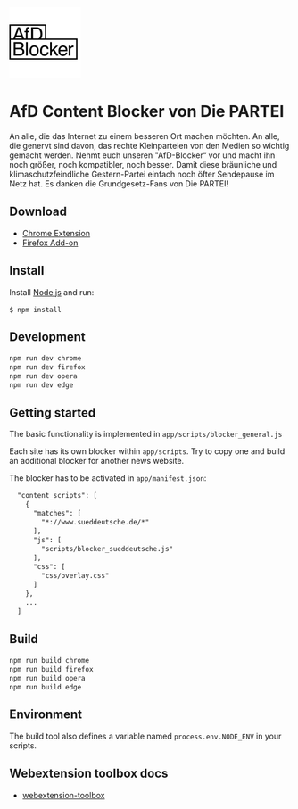 ![AfD Blocker](app/images/icon-128.png)

# AfD Content Blocker von Die PARTEI

An alle, die das Internet zu einem besseren Ort machen möchten.
An alle, die genervt sind davon, das rechte Kleinparteien von den Medien so wichtig gemacht werden.
Nehmt euch unseren "AfD-Blocker“ vor und macht ihn noch größer, noch kompatibler, noch besser.
Damit diese bräunliche und klimaschutzfeindliche Gestern-Partei einfach noch öfter Sendepause im Netz hat.
Es danken die Grundgesetz-Fans von Die PARTEI!

## Download

- [Chrome Extension](https://chrome.google.com/webstore/detail/afd-content-blocker-from/iolepjjfgagknkdffhbkdcfmamfchdch)
- [Firefox Add-on](https://addons.mozilla.org/de/firefox/addon/afd-content-blocker/)

## Install

Install [Node.js](https://nodejs.org/en/) and run:

	$ npm install

## Development

    npm run dev chrome
    npm run dev firefox
    npm run dev opera
    npm run dev edge

## Getting started

The basic functionality is implemented in `app/scripts/blocker_general.js`

Each site has its own blocker within `app/scripts`.
Try to copy one and build an additional blocker for another news website.

The blocker has to be activated in `app/manifest.json`:

      "content_scripts": [
        {
          "matches": [
            "*://www.sueddeutsche.de/*"
          ],
          "js": [
            "scripts/blocker_sueddeutsche.js"
          ],
          "css": [
            "css/overlay.css"
          ]
        },
        ...
      ]

## Build

    npm run build chrome
    npm run build firefox
    npm run build opera
    npm run build edge

## Environment

The build tool also defines a variable named `process.env.NODE_ENV` in your scripts. 

## Webextension toolbox docs

* [webextension-toolbox](https://github.com/HaNdTriX/webextension-toolbox)
